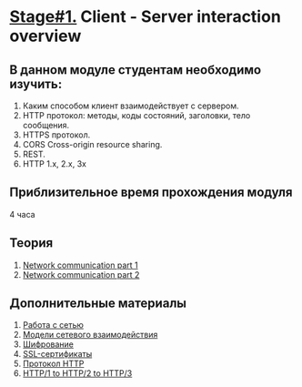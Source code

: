 # [Stage#1.](../../) Client - Server interaction overview
## В данном модуле студентам необходимо изучить:
1. Каким способом клиент взаимодействует с сервером.
2. HTTP протокол: методы, коды состояний, заголовки, тело сообщения.
3. HTTPS протокол.
4. CORS Cross-origin resource sharing.
5. REST.
6. HTTP 1.x, 2.x, 3x

## Приблизительное время прохождения модуля
4 часа

## Теория 
1. [Network communication part 1](https://www.youtube.com/watch?v=4jA9Nea51T8)
2. [Network communication part 2](https://www.youtube.com/watch?v=_8GoJck9O9Y)

## Дополнительные материалы
1. [Работа с сетью](https://doka.guide/tools/network/)
2. [Модели сетевого взаимодействия](https://doka.guide/tools/network-models/)
3. [Шифрование](https://doka.guide/tools/encoding/)
4. [SSL-сертификаты](https://doka.guide/tools/ssl-certificates/)
5. [Протокол HTTP](https://doka.guide/tools/http-protocol/)
6. [HTTP/1 to HTTP/2 to HTTP/3](https://medium.com/@sandeep4.verma/http-1-to-http-2-to-http-3-647e73df67a8)
